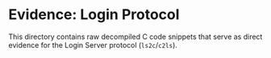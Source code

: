 # Evidence: Login Protocol

This directory contains raw decompiled C code snippets that serve as direct evidence for the Login Server protocol (`ls2c`/`c2ls`).